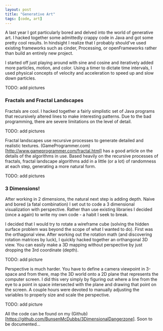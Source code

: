 ```yaml
---
layout: post
title: "Generative Art"
tags: [code, art]
---
```


A last year I got particularly bored and delved into the world of generative art.
I hacked together some admittedly crappy code in Java and got some pretty cool
results. In hindsight I realize that I probably should've used existing frameworks
such as cinder, Processing, or openFrameworks rather than build an entirely new
project.

I started off just playing around with sine and cosine and iteratively added more
particles, motion, and color. Using a timer to dictate time intervals, I used
physical concepts of velocity and acceleration to speed up and slow down particles.

TODO: add pictures

### Fractals and Fractal Landscapes

Fractals are cool. I hacked together a fairly simplistic set of Java programs
that recursively altered lines to make interesting patterns. Due to the bad
programming, there are severe limitations on the level of detail.

TODO: add pictures

Fractal landscapes use recursive processes to generate detailed and realistic
textures. (GameProgrammer.com)[http://www.gameprogrammer.com/fractal.html] has a
good article on the details of the algorithms in use. Based heavily on the
recursive processes of fractals, fractal landscape algorithms add in a little
(or a lot) of randomness at each step, generating a more natural form.

TODO: add pictures

### 3 Dimensions!

After working in 2 dimensions, the natural next step is adding depth. Naive and
bored (a fatal combination) I set out to code a 3 dimensional visualization
with perspective. Rather than use existing libraries I decided (once a again)
to write my own code - a habit I seek to break.

I decided that I would try to rotate a wireframe cube (solving the hidden surface
problem was beyond the scope of what I wanted to do). First was the orthagonal view.
After working out the rotation math (and discovering rotation matrices by luck), I
quickly hacked together an orthangonal 3D view. You can easily make a 3D mapping
without perspective by just dropping the 3rd coordinate (depth).

TODO: add picture

Perspective is much harder. You have to define a camera viewpoint in 3-space and
from there, map the 3D world onto a 2D plane that represents the computer screen.
I did this very simply by figuring out where a line from the eye to a point in space
intersected with the plane and drawing that point on the screen. A couple hours were
devoted to manually adjusting the variables to properly size and scale the perspective.

TODO: add picture

All the code can be found on my
(Github)[https://github.com/BunsenMcDubbs/3DimensionalDangerzone]. Soon to be documented...
